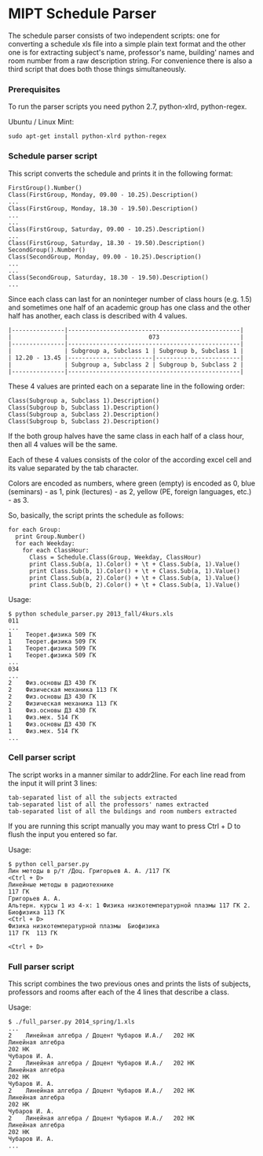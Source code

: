 MIPT Schedule Parser
====================

The schedule parser consists of two independent scripts: one for converting
a schedule xls file into a simple plain text format and the other one is for
extracting subject's name, professor's name, building' names and room number
from a raw description string. For convenience there is also a third script
that does both those things simultaneously.

### Prerequisites

To run the parser scripts you need python 2.7, python-xlrd, python-regex.

Ubuntu / Linux Mint:

    sudo apt-get install python-xlrd python-regex

### Schedule parser script

This script converts the schedule and prints it in the following format:

    FirstGroup().Number()
    Class(FirstGroup, Monday, 09.00 - 10.25).Description()
    ...
    Class(FirstGroup, Monday, 18.30 - 19.50).Description()
    ...
    ...
    Class(FirstGroup, Saturday, 09.00 - 10.25).Description()
    ...
    Class(FirstGroup, Saturday, 18.30 - 19.50).Description()
    SecondGroup().Number()
    Class(SecondGroup, Monday, 09.00 - 10.25).Description()
    ...
    ...
    Class(SecondGroup, Saturday, 18.30 - 19.50).Description()
    ...

Since each class can last for an noninteger number of class hours (e.g. 1.5)
and sometimes one half of an academic group has one class and the other half
has another, each class is described with 4 values.

    |---------------|-------------------------------------------------|
    |               |                       073                       |
    |---------------|-------------------------------------------------|
    |               | Subgroup a, Subclass 1 | Subgroup b, Subclass 1 |
    | 12.20 - 13.45 |------------------------|------------------------|
    |               | Subgroup a, Subclass 2 | Subgroup b, Subclass 2 |
    |---------------|-------------------------------------------------|

These 4 values are printed each on a separate line in the following order:

    Class(Subgroup a, Subclass 1).Description()
    Class(Subgroup b, Subclass 1).Description()
    Class(Subgroup a, Subclass 2).Description()
    Class(Subgroup b, Subclass 2).Description()

If the both group halves have the same class in each half of a class hour,
then all 4 values will be the same.

Each of these 4 values consists of the color of the according excel cell and
its value separated by the tab character.
  
Colors are encoded as numbers, where
green (empty) is encoded as 0,
blue (seminars) - as 1,
pink (lectures) - as 2,
yellow (PE, foreign languages, etc.) - as 3.

So, basically, the script prints the schedule as follows:

    for each Group:
      print Group.Number()
      for each Weekday:
        for each ClassHour:
          Class = Schedule.Class(Group, Weekday, ClassHour)
          print Class.Sub(a, 1).Color() + \t + Class.Sub(a, 1).Value()
          print Class.Sub(b, 1).Color() + \t + Class.Sub(a, 1).Value()
          print Class.Sub(a, 2).Color() + \t + Class.Sub(a, 1).Value()
          print Class.Sub(b, 2).Color() + \t + Class.Sub(a, 1).Value()

Usage:

    $ python schedule_parser.py 2013_fall/4kurs.xls
    011
    ...
    1    Теорет.физика 509 ГК 
    1    Теорет.физика 509 ГК 
    1    Теорет.физика 509 ГК 
    1    Теорет.физика 509 ГК
    ...
    034
    ...
    2    Физ.основы ДЗ 430 ГК
    2    Физическая механика 113 ГК
    2    Физ.основы ДЗ 430 ГК
    2    Физическая механика 113 ГК
    1    Физ.основы ДЗ 430 ГК
    1    Физ.мех. 514 ГК
    1    Физ.основы ДЗ 430 ГК
    1    Физ.мех. 514 ГК
    ...


### Cell parser script

The script works in a manner similar to addr2line.
For each line read from the input it will print 3 lines:

    tab-separated list of all the subjects extracted
    tab-separated list of all the professors' names extracted
    tab-separated list of all the buldings and room numbers extracted

If you are running this script manually you may want to press Ctrl + D to flush
the input you entered so far.

Usage:

    $ python cell_parser.py
    Лин методы в р/т /Доц. Григорьев А. А. /117 ГК
    <Ctrl + D>
    Линейные методы в радиотехнике
    117 ГК
    Григорьев А. А.
    Альтерн. курсы 1 из 4-х: 1 Физика низкотемпературной плазмы 117 ГК 2. Биофизика 113 ГК
    <Ctrl + D>
    Физика низкотемпературной плазмы  Биофизика
    117 ГК  113 ГК
    
    <Ctrl + D>

### Full parser script

This script combines the two previous ones and prints the lists of subjects,
professors and rooms after each of the 4 lines that describe a class.

Usage:

    $ ./full_parser.py 2014_spring/1.xls
    ...
    2    Линейная алгебра / Доцент Чубаров И.А./   202 НК
    Линейная алгебра
    202 НК
    Чубаров И. А.
    2    Линейная алгебра / Доцент Чубаров И.А./   202 НК
    Линейная алгебра
    202 НК
    Чубаров И. А.
    2    Линейная алгебра / Доцент Чубаров И.А./   202 НК
    Линейная алгебра
    202 НК
    Чубаров И. А.
    2    Линейная алгебра / Доцент Чубаров И.А./   202 НК
    Линейная алгебра
    202 НК
    Чубаров И. А.
    ...
